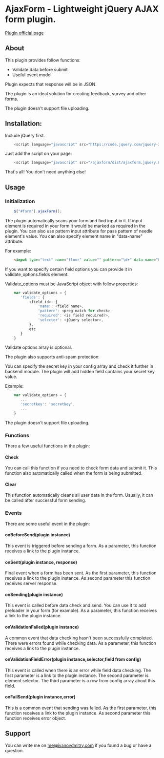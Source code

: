 # AjaxForm - Lightweight jQuery AJAX form plugin.

<a href="http://ivanovdmitry.com/" target="_blank">Plugin official page</a>

## About

This plugin provides follow functions:

* Validate data before submit
* Useful event model

Plugin expects that response will be in JSON.

The plugin is an ideal solution for creating feedback, survey and other forms.

The plugin doesn't support file uploading.

## Installation:

Include jQuery first.

```javascript
    <script language="javascript" src="https://code.jquery.com/jquery-3.2.1.min.js">
```    

Just add the script on your page:

```javascript
    <script language="javascript" src="/ajaxform/dist/ajaxform.jquery.min.js"></script>
```

That's all! You don't need anything else!

## Usage

### Initialization

```javascript
    $("#form").ajaxForm();
```

The plugin automatically scans your form and find input in it.
If input element is required in your form it would be marked as required in the plugin.
You can also use pattern input attribute for pass pattern of needle element's value.
You can also specify element name in "data-name" attribute.

For example:

```html
    <input type="text" name="floor" value="" pattern="\d+" data-name="Floor number" required />
```

If you want to specify certain field options you can provide it in validate_options.fields element.

Validate_options must be JavaScript object with follow properties:

```javascript
    var validate_options = {
       'fields': {
           <field id>: {
               'name': <field name>,
               'pattern': <preg match for check>,
               'required': <is field required?>,
               'selector': <jQuery selector>,
           },
           etc
       }
    }
```

Validate options array is optional.

The plugin also supports anti-spam protection:

You can specify the secret key in your config array and check it further in backend module.
The plugin will add hidden field contains your secret key value.

Example:

```javascript
    var validate_options = {
       ...
       'secretkey': 'secretkey',
       ...
    }
```

The plugin doesn't support file uploading.

### Functions

There a few useful functions in the plugin:

#### Check

You can call this function if you need to check form data and submit it.
This function also automatically called when the form is being submitted.

#### Clear

This function automatically cleans all user data in the form. Usually, it can be called after successful form sending.

### Events

There are some useful event in the plugin:

#### onBeforeSend(plugin instance)

This event is triggered before sending a form.
As a parameter, this function receives a link to the plugin instance.

#### onSent(plugin instance, response)

Final event when a form has been sent.
As the first parameter, this function receives a link to the plugin instance.
As second parameter this function receives server response.

#### onSending(plugin instance)

This event is called before data check and send. You can use it to add preloader in your form (for example).
As a parameter, this function receives a link to the plugin instance.

#### onValidationFailed(plugin instance)

A common event that data checking hasn't been successfully completed.
There were errors found while checking data.
As a parameter, this function receives a link to the plugin instance.

#### onValidationFieldError(plugin instance,selector,field from config)

This event is called when there is an error while field data checking.
The first parameter is a link to the plugin instance.
The second parameter is element selector.
The third parameter is a row from config array about this field.

#### onFailSend(plugin instance,error)

This is a common event that sending was failed.
As the first parameter, this function receives a link to the plugin instance.
As second parameter this function receives error object.

## Support

You can write me on me@ivanovdmitry.com if you found a bug or have a question.